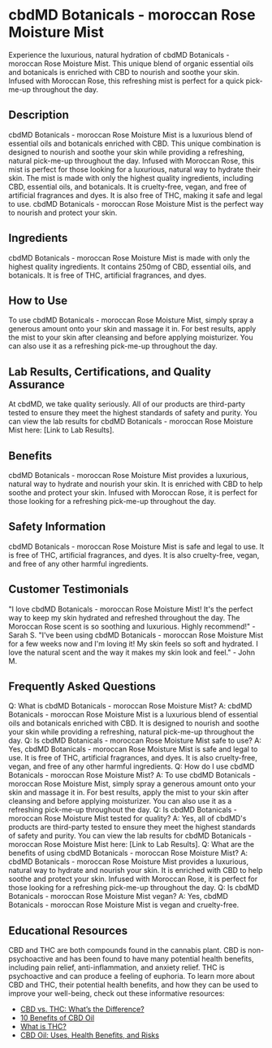 # cbdMD Botanicals - moroccan Rose Moisture Mist
Experience the luxurious, natural hydration of cbdMD Botanicals - moroccan Rose Moisture Mist. This unique blend of organic essential oils and botanicals is enriched with CBD to nourish and soothe your skin. Infused with Moroccan Rose, this refreshing mist is perfect for a quick pick-me-up throughout the day.
## Description
cbdMD Botanicals - moroccan Rose Moisture Mist is a luxurious blend of essential oils and botanicals enriched with CBD. This unique combination is designed to nourish and soothe your skin while providing a refreshing, natural pick-me-up throughout the day. Infused with Moroccan Rose, this mist is perfect for those looking for a luxurious, natural way to hydrate their skin.
The mist is made with only the highest quality ingredients, including CBD, essential oils, and botanicals. It is cruelty-free, vegan, and free of artificial fragrances and dyes. It is also free of THC, making it safe and legal to use. cbdMD Botanicals - moroccan Rose Moisture Mist is the perfect way to nourish and protect your skin.
## Ingredients
cbdMD Botanicals - moroccan Rose Moisture Mist is made with only the highest quality ingredients. It contains 250mg of CBD, essential oils, and botanicals. It is free of THC, artificial fragrances, and dyes.
## How to Use
To use cbdMD Botanicals - moroccan Rose Moisture Mist, simply spray a generous amount onto your skin and massage it in. For best results, apply the mist to your skin after cleansing and before applying moisturizer. You can also use it as a refreshing pick-me-up throughout the day.
## Lab Results, Certifications, and Quality Assurance
At cbdMD, we take quality seriously. All of our products are third-party tested to ensure they meet the highest standards of safety and purity. You can view the lab results for cbdMD Botanicals - moroccan Rose Moisture Mist here: [Link to Lab Results].
## Benefits
cbdMD Botanicals - moroccan Rose Moisture Mist provides a luxurious, natural way to hydrate and nourish your skin. It is enriched with CBD to help soothe and protect your skin. Infused with Moroccan Rose, it is perfect for those looking for a refreshing pick-me-up throughout the day.
## Safety Information
cbdMD Botanicals - moroccan Rose Moisture Mist is safe and legal to use. It is free of THC, artificial fragrances, and dyes. It is also cruelty-free, vegan, and free of any other harmful ingredients.
## Customer Testimonials
"I love cbdMD Botanicals - moroccan Rose Moisture Mist! It's the perfect way to keep my skin hydrated and refreshed throughout the day. The Moroccan Rose scent is so soothing and luxurious. Highly recommend!" - Sarah S.
"I've been using cbdMD Botanicals - moroccan Rose Moisture Mist for a few weeks now and I'm loving it! My skin feels so soft and hydrated. I love the natural scent and the way it makes my skin look and feel." - John M.
## Frequently Asked Questions
Q: What is cbdMD Botanicals - moroccan Rose Moisture Mist?
A: cbdMD Botanicals - moroccan Rose Moisture Mist is a luxurious blend of essential oils and botanicals enriched with CBD. It is designed to nourish and soothe your skin while providing a refreshing, natural pick-me-up throughout the day.
Q: Is cbdMD Botanicals - moroccan Rose Moisture Mist safe to use?
A: Yes, cbdMD Botanicals - moroccan Rose Moisture Mist is safe and legal to use. It is free of THC, artificial fragrances, and dyes. It is also cruelty-free, vegan, and free of any other harmful ingredients.
Q: How do I use cbdMD Botanicals - moroccan Rose Moisture Mist?
A: To use cbdMD Botanicals - moroccan Rose Moisture Mist, simply spray a generous amount onto your skin and massage it in. For best results, apply the mist to your skin after cleansing and before applying moisturizer. You can also use it as a refreshing pick-me-up throughout the day.
Q: Is cbdMD Botanicals - moroccan Rose Moisture Mist tested for quality?
A: Yes, all of cbdMD's products are third-party tested to ensure they meet the highest standards of safety and purity. You can view the lab results for cbdMD Botanicals - moroccan Rose Moisture Mist here: [Link to Lab Results].
Q: What are the benefits of using cbdMD Botanicals - moroccan Rose Moisture Mist?
A: cbdMD Botanicals - moroccan Rose Moisture Mist provides a luxurious, natural way to hydrate and nourish your skin. It is enriched with CBD to help soothe and protect your skin. Infused with Moroccan Rose, it is perfect for those looking for a refreshing pick-me-up throughout the day.
Q: Is cbdMD Botanicals - moroccan Rose Moisture Mist vegan?
A: Yes, cbdMD Botanicals - moroccan Rose Moisture Mist is vegan and cruelty-free.
## Educational Resources
CBD and THC are both compounds found in the cannabis plant. CBD is non-psychoactive and has been found to have many potential health benefits, including pain relief, anti-inflammation, and anxiety relief. THC is psychoactive and can produce a feeling of euphoria.
To learn more about CBD and THC, their potential health benefits, and how they can be used to improve your well-being, check out these informative resources:
- [CBD vs. THC: What’s the Difference?](https://www.healthline.com/health/cbd-vs-thc)
- [10 Benefits of CBD Oil](https://www.medicalnewstoday.com/articles/319475)
- [What is THC?](https://www.leafly.com/news/cannabis-101/what-is-thc)
- [CBD Oil: Uses, Health Benefits, and Risks](https://www.webmd.com/pain-management/cbd-oil-benefits)